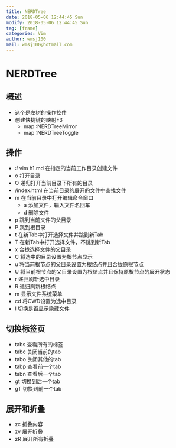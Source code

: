 ```yaml
---
title: NERDTree
date: 2018-05-06 12:44:45 Sun
modify: 2018-05-06 12:44:45 Sun
tag: [frame]
categories: Vim
author: wmsj100
mail: wmsj100@hotmail.com
---
```


# NERDTree

## 概述
- 这个是左树的操作控件
- 创建快捷键的映射F3
	- map <F3> :NERDTreeMirror<CR>
	- map <F3> :NERDTreeToggle<CR>

## 操作
- :! vim h1.md 在指定的当前工作目录创建文件
- o 打开目录
- O 递归打开当前目录下所有的目录
- /index.html 在当前目录的展开的文件中查找文件
- m 在当前目录中打开编辑命令窗口
	- a 添加文件，输入文件名回车
	- d 删除文件
- p 跳到当前文件的父目录
- P 跳到根目录
- t 在新Tab中打开选择文件并跳到新Tab
- T 在新Tab中打开选择文件，不跳到新Tab
- x 合拢选择文件的父目录
- C 将选中的目录设置为根节点显示
- u 将当前根节点的父目录设置为根结点并且合拢原根节点
- U 将当前根节点的父目录设置为根结点并且保持原根节点的展开状态
- r 递归刷新选中目录
- R 递归刷新根结点
- m 显示文件系统菜单
- cd 将CWD设置为选中目录
- I 切换是否显示隐藏文件

## 切换标签页
- tabs 查看所有的标签
- tabc 关闭当前的tab
- tabo 关闭其他的tab
- tabp 查看前一个tab
- tabn 查看后一个tab
- gt 切换到后一个tab
- gT 切换到前一个tab

## 展开和折叠
- zc 折叠内容
- zv 展开折叠
- zR 展开所有折叠
